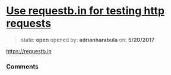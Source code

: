 # [Use requestb.in for testing http requests](https://github.com/adrianharabula/condr/issues/99)

> state: **open** opened by: **adrianharabula** on: **5/20/2017**

https://requestb.in

### Comments

